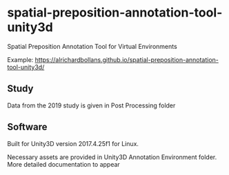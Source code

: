 # spatial-preposition-annotation-tool-unity3d
Spatial Preposition Annotation Tool for Virtual Environments

Example: https://alrichardbollans.github.io/spatial-preposition-annotation-tool-unity3d/

## Study

Data from the 2019 study is given in Post Processing folder

## Software

Built for Unity3D version 2017.4.25f1 for Linux.

Necessary assets are provided in Unity3D Annotation Environment folder. More detailed documentation to appear
